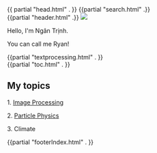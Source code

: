 <!DOCTYPE html>
<html lang="en">
{{ partial "head.html" . }}

<body>
{{partial "search.html" .}}
<div id="index" class="singlePage">
    {{partial "header.html" .}}
    <img id="banner" src="https://thdngan.github.io/quartz/banner.svg" />
    <div class="bio">
	    <article>
            <p>Hello, I'm Ngân Trịnh.</p>
            <p class="delay t-2"> You can call me Ryan!
            <div class="delay stagger">{{partial "textprocessing.html" . }}</div>
        </article>
        <div class="writing-sidebar">
            <div class="delay t-2">
	            {{partial "toc.html" . }}
            </div>
            <div class="delay t-5">
	            <h2>My topics</h2>
	            <p>1. <a href="https://thdngan.github.io/quartz/image-processing/image-processing">Image Processing</a></p>
	            <p>2. <a href="https://thdngan.github.io/quartz/particle-physics/subatomic-particles">Particle Physics</a></p>
	            <p>3. Climate</p>
	        </div>
    </div>
</div>
<div class="delay t-5">
        {{partial "footerIndex.html" . }}
</div>
</body>
</html>